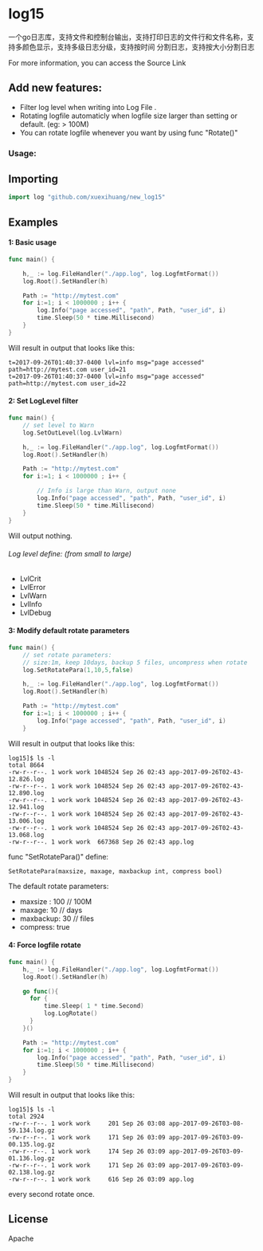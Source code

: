 
# log15

一个go日志库，支持文件和控制台输出，支持打印日志的文件行和文件名称，支持多颜色显示，支持多级日志分级，支持按时间 分割日志，支持按大小分割日志

For more information, you can access the Source Link

## Add new features:
- Filter log level when writing into Log File .
- Rotating logfile automaticly when logfile size larger than setting or default. (eg: > 100M)
- You can rotate logfile whenever you want by using func "Rotate()"


### Usage:

## Importing

```go
import log "github.com/xuexihuang/new_log15"
```

## Examples

#### 1:  Basic usage

```go
func main() {

    h,_ := log.FileHandler("./app.log", log.LogfmtFormat())
    log.Root().SetHandler(h)

    Path := "http://mytest.com"
    for i:=1; i < 1000000 ; i++ {
        log.Info("page accessed", "path", Path, "user_id", i)
        time.Sleep(50 * time.Millisecond)
    }
}
```

Will result in output that looks like this:

```
t=2017-09-26T01:40:37-0400 lvl=info msg="page accessed" path=http://mytest.com user_id=21
t=2017-09-26T01:40:37-0400 lvl=info msg="page accessed" path=http://mytest.com user_id=22
```


#### 2: Set LogLevel filter
```go
func main() {
    // set level to Warn
    log.SetOutLevel(log.LvlWarn)

    h,_ := log.FileHandler("./app.log", log.LogfmtFormat())
    log.Root().SetHandler(h)

    Path := "http://mytest.com"
    for i:=1; i < 1000000 ; i++ {

        // Info is large than Warn, output none
        log.Info("page accessed", "path", Path, "user_id", i)
        time.Sleep(50 * time.Millisecond)
    }
}
```

Will output nothing.



###### Log level define: (from small to large)
- LvlCrit
- LvlError
- LvlWarn
- LvlInfo
- LvlDebug

#### 3: Modify default rotate parameters
```go
func main() {
    // set rotate parameters:
    // size:1m, keep 10days, backup 5 files, uncompress when rotate
    log.SetRotatePara(1,10,5,false)

    h,_ := log.FileHandler("./app.log", log.LogfmtFormat())
    log.Root().SetHandler(h)

    Path := "http://mytest.com"
    for i:=1; i < 1000000 ; i++ {
        log.Info("page accessed", "path", Path, "user_id", i)
    }
```

Will result in output that looks like this:

```
log15]$ ls -l
total 8664
-rw-r--r--. 1 work work 1048524 Sep 26 02:43 app-2017-09-26T02-43-12.826.log
-rw-r--r--. 1 work work 1048524 Sep 26 02:43 app-2017-09-26T02-43-12.890.log
-rw-r--r--. 1 work work 1048524 Sep 26 02:43 app-2017-09-26T02-43-12.941.log
-rw-r--r--. 1 work work 1048524 Sep 26 02:43 app-2017-09-26T02-43-13.006.log
-rw-r--r--. 1 work work 1048524 Sep 26 02:43 app-2017-09-26T02-43-13.068.log
-rw-r--r--. 1 work work  667368 Sep 26 02:43 app.log
```

func "SetRotatePara()" define:
```
SetRotatePara(maxsize, maxage, maxbackup int, compress bool)
```
The default rotate  parameters:
- maxsize : 100  // 100M
- maxage: 10     // days
- maxbackup: 30  // files
- compress: true

#### 4: Force logfile rotate
```go
func main() {
    h,_ := log.FileHandler("./app.log", log.LogfmtFormat())
    log.Root().SetHandler(h)

    go func(){
      for {
          time.Sleep( 1 * time.Second)
          log.LogRotate()
      }
    }()

    Path := "http://mytest.com"
    for i:=1; i < 1000000 ; i++ {
        log.Info("page accessed", "path", Path, "user_id", i)
        time.Sleep(50 * time.Millisecond)
    }
}
```

Will result in output that looks like this:

```
log15]$ ls -l
total 2924
-rw-r--r--. 1 work work     201 Sep 26 03:08 app-2017-09-26T03-08-59.134.log.gz
-rw-r--r--. 1 work work     171 Sep 26 03:09 app-2017-09-26T03-09-00.135.log.gz
-rw-r--r--. 1 work work     174 Sep 26 03:09 app-2017-09-26T03-09-01.136.log.gz
-rw-r--r--. 1 work work     171 Sep 26 03:09 app-2017-09-26T03-09-02.138.log.gz
-rw-r--r--. 1 work work     616 Sep 26 03:09 app.log
```
every second rotate once.

## License
Apache
